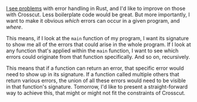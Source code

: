 [I see problems](/daily/2025-04-11) with error handling in Rust, and I'd like to
improve on those with Crosscut. Less boilerplate code would be great. But more
importantly, I want to make it obvious _which_ errors can occur in a given
program, and _where_.

This means, if I look at the `main` function of my program, I want its signature
to show me all of the errors that could arise in the whole program. If I look at
any function that's applied within the `main` function, I want to see which
errors could originate from that function specifically. And so on, recursively.

This means that if a function can return an error, that specific error would
need to show up in its signature. If a function called multiple others that
return various errors, the union of all these errors would need to be visible in
that function's signature. Tomorrow, I'd like to present a straight-forward way
to achieve this, that might or might not fit the constraints of Crosscut.
